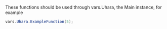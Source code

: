 These functions should be used through vars.Uhara, the Main instance, for example
```c#
vars.Uhara.ExampleFunction(5);
```
